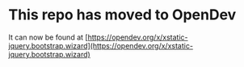 # This repo has moved to OpenDev

It can now be found at [https://opendev.org/x/xstatic-jquery.bootstrap.wizard](https://opendev.org/x/xstatic-jquery.bootstrap.wizard)
